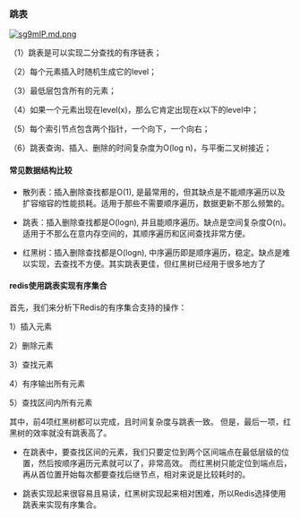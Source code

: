### 跳表

[![sg9mIP.md.png](https://z3.ax1x.com/2021/01/19/sg9mIP.md.png)](https://imgtu.com/i/sg9mIP)

（1）跳表是可以实现二分查找的有序链表；

（2）每个元素插入时随机生成它的level；

（3）最低层包含所有的元素；

（4）如果一个元素出现在level(x)，那么它肯定出现在x以下的level中；

（5）每个索引节点包含两个指针，一个向下，一个向右；

（6）跳表查询、插入、删除的时间复杂度为O(log n)，与平衡二叉树接近；

#### 常见数据结构比较

- 散列表：插入删除查找都是O(1), 是最常用的，但其缺点是不能顺序遍历以及扩容缩容的性能损耗。适用于那些不需要顺序遍历，数据更新不那么频繁的。

- 跳表：插入删除查找都是O(logn), 并且能顺序遍历。缺点是空间复杂度O(n)。适用于不那么在意内存空间的，其顺序遍历和区间查找非常方便。

- 红黑树：插入删除查找都是O(logn), 中序遍历即是顺序遍历，稳定。缺点是难以实现，去查找不方便。其实跳表更佳，但红黑树已经用于很多地方了

#### redis使用跳表实现有序集合

首先，我们来分析下Redis的有序集合支持的操作：

1）插入元素

2）删除元素

3）查找元素

4）有序输出所有元素

5）查找区间内所有元素

其中，前4项红黑树都可以完成，且时间复杂度与跳表一致。 但是，最后一项，红黑树的效率就没有跳表高了。

- 在跳表中，要查找区间的元素，我们只要定位到两个区间端点在最低层级的位置，然后按顺序遍历元素就可以了，非常高效。 而红黑树只能定位到端点后，再从首位置开始每次都要查找后继节点，相对来说是比较耗时的。

- 跳表实现起来很容易且易读，红黑树实现起来相对困难，所以Redis选择使用跳表来实现有序集合。